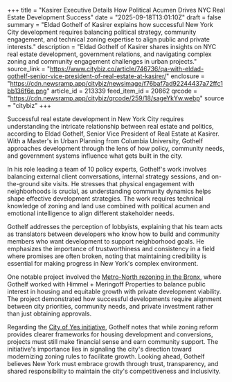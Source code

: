 +++
title = "Kasirer Executive Details How Political Acumen Drives NYC Real Estate Development Success"
date = "2025-09-18T13:01:10Z"
draft = false
summary = "Eldad Gothelf of Kasirer explains how successful New York City development requires balancing political strategy, community engagement, and technical zoning expertise to align public and private interests."
description = "Eldad Gothelf of Kasirer shares insights on NYC real estate development, government relations, and navigating complex zoning and community engagement challenges in urban projects."
source_link = "https://www.citybiz.co/article/746736/qa-with-eldad-gothelf-senior-vice-president-of-real-estate-at-kasirer/"
enclosure = "https://cdn.newsramp.app/citybiz/newsimage/f76baf7ad92244437a72ffc1bb136f6e.png"
article_id = 213339
feed_item_id = 20862
qrcode = "https://cdn.newsramp.app/citybiz/qrcode/259/18/sageYkYw.webp"
source = "citybiz"
+++

<p>Successful real estate development in New York City requires understanding the intricate relationship between real estate and politics, according to Eldad Gothelf, Senior Vice President of Real Estate at Kasirer. With a Master's in Urban Planning from Columbia University, Gothelf approaches development through the lens of how policy, community needs, and government systems influence what gets built in the city.</p><p>In his role leading a team of 10 policy experts, Gothelf's work involves balancing external client conversations, internal strategy sessions, and on-the-ground site visits. He stresses that physical engagement with neighborhoods is crucial, as understanding community dynamics helps shape effective development strategies. The work requires technical knowledge of zoning and land use combined with political acumen and emotional intelligence to align different stakeholder needs.</p><p>Gothelf addresses the perception of lobbyists, explaining that his team acts as translators between developers who know how to build and community members who want development to support neighborhood goals. He emphasizes the importance of trustworthiness and consistency in a field where promises are often broken, noting that maintaining credibility is essential for making progress in New York's complex environment.</p><p>One notable project involved the <a href="https://www.nyc.gov/site/planning/zoning/districts-tools/mta-transit-oriented-development.page" rel="nofollow" target="_blank">Metro-North rezoning in the Bronx</a>, where Gothelf worked with Himmel + Meringoff Properties to balance public interest in housing and equitable growth with private development viability. The project demonstrated how successful developments require alignment between city priorities, community needs, and private investment rather than just obtaining approvals.</p><p>Regarding the <a href="https://www.nyc.gov/site/planning/plans/city-of-yes/city-of-yes.page" rel="nofollow" target="_blank">City of Yes initiative</a>, Gothelf notes that while zoning reform provides clearer frameworks for housing development and conversions, projects must still make financial sense and earn community support. The initiative's importance lies in signaling the city's direction toward modernizing zoning rules to facilitate growth. Looking ahead, Gothelf believes New York must embrace growth through trust, transparency, and shared responsibility to maintain the city's competitiveness and inclusivity.</p>